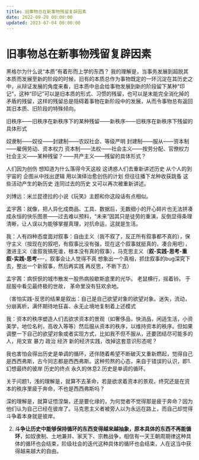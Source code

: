 ```yaml
---
title: 旧事物总在新事物残留复辟因素
date: 2022-09-28 00:00:00
updated: 2023-07-04 00:00:00
---
```


# 旧事物总在新事物残留复辟因素

黑格尔为什么说“本质”有着形而上学的东西？
我的理解是，当事务发展到超脱其本质而发展至新的阶段的时候，旧有的本质总作为事物既定的一环沉淀在其历史之中，从辩证发展的角度来看，旧本质中总会给事物发展到新的阶段留下某种“印记”，这种“印记”可以是旧本质的形式、习惯的残留，也可以是未能完全消化掉的矛盾的残留，这样的残留总是阻碍着事物在新阶段中的发展，从而令事物总有返回其旧本质、旧阶段的特殊倾向。

旧秩序——旧秩序在新秩序下的某种残留——新秩序——旧秩序在新秩序下残留的具体形式

奴隶制——奴役——封建制——农奴社会、等级严明
封建制——服从——资本制——雇佣劳动、资本权力
资本制——法权——社会主义——按劳分配、官僚权力
社会主义——某种残留？——共产主义——残留的具体形式？

人们因为创伤 想知道为什么落得今天这般 这诱惑人们去重新讲述历史 从个人的到宇宙的 企图从中找出逻辑 用以演绎治愈创伤的计划 但往往播下龙种收获跳蚤 这些活动产生的新历史 连同过去的历史 又可以再次被重新讲述。

刘博远：米兰昆德拉的小说《玩笑》主题和你这段话有点相似。

孟宇茜：就像，把人异化成商品、工具、数据后，无数细小的开心碎片也无法拼凑成永恒的快乐图景——过去难以预料，“未来”因其只是徒劳的重演，反倒显得条理清晰，让人误以为能够掌握真理，对抗命运，这就是生活。

我：人有四种态度面对叙事：自由主义（我不叙了，反正所有叙事都不真的），保守主义（按现在的叙吧，有叙事比没有强，现在这个叙事就挺真的，凑合用吧），激进主义（谁叙我搞死谁，根本没有真的叙事），马克思主义（**叙-实践-思考-重叙-实践-思考-···**，叙事会让人觉得不真 想象出一个真相，抓住叙事的bug深究下去，整出一个新叙事，然后再实践 再反思，不断下去）

孟宇茜：病恹恹的城市散发一股热病般歇斯底里的光华。
老鼠横行，摇着铃。
于屈服中看见最终极的世故，
革命里没有狂欢余地。

（害怕实践-反思的结果是叙出：自己是自己欲望对象的欲望对象。迷失，流动，分崩离析，满怀期待地狂喜、永无止境地复制着上述模式

我：资本的秩序塑造人们去欲求资本的景观（如奢侈品，快消品，闲适生活，小资美学，地位名利，高收入等等）然后服从资本的秩序，以维持资本的秩序。但如果调整一下自己的欲望对象或者实现方式，比如我不但不服从，还要团结尽可能多的人，用文宣 暴力 政治 经济 新的经济实践，改掉这套意识形态呢？

我也害怕会得出历史是单调的循环，还伴随着希望不断破灭又重新燃起，觉得自己是西西弗斯，古今同志都是西西弗斯。这种煎熬的心态，来自于错误的认识，即1.幻想最终的彼岸 历史的终点 永久的休息2.历史是单调的循环。

关于问题1，浅的理解是，就算不去革命，若是欲求着资本的景观，终究还是在资本的秩序里疲于奔命，不也是西西弗斯吗？

深的理解是，就算证悟涅槃，还是要化缘的，为何觉者不觉得那是疲于奔命？因为他们认为自己已经在彼岸了。马克思主义者被旁人以为永远在路上，而自己却觉得斗争着本身就是彼岸。

2. **斗争让历史中能够保持循环的东西变得越来越抽象，原本具体的东西不再能循环**，如奴隶制、土地兼并、家天下、宗教战争，相信有一天王朝周期律这种具体的循环也会结束，阶级社会的迭代这种具体的循环也会结束，人在这当中获得越来越大的自由。
